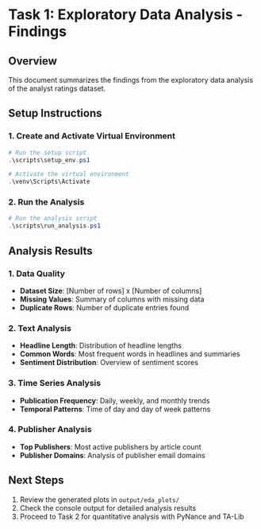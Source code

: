 # Task 1: Exploratory Data Analysis - Findings

## Overview
This document summarizes the findings from the exploratory data analysis of the analyst ratings dataset.

## Setup Instructions

### 1. Create and Activate Virtual Environment
```powershell
# Run the setup script
.\scripts\setup_env.ps1

# Activate the virtual environment
.\venv\Scripts\Activate
```

### 2. Run the Analysis
```powershell
# Run the analysis script
.\scripts\run_analysis.ps1
```

## Analysis Results

### 1. Data Quality
- **Dataset Size**: [Number of rows] x [Number of columns]
- **Missing Values**: Summary of columns with missing data
- **Duplicate Rows**: Number of duplicate entries found

### 2. Text Analysis
- **Headline Length**: Distribution of headline lengths
- **Common Words**: Most frequent words in headlines and summaries
- **Sentiment Distribution**: Overview of sentiment scores

### 3. Time Series Analysis
- **Publication Frequency**: Daily, weekly, and monthly trends
- **Temporal Patterns**: Time of day and day of week patterns

### 4. Publisher Analysis
- **Top Publishers**: Most active publishers by article count
- **Publisher Domains**: Analysis of publisher email domains

## Next Steps
1. Review the generated plots in `output/eda_plots/`
2. Check the console output for detailed analysis results
3. Proceed to Task 2 for quantitative analysis with PyNance and TA-Lib
